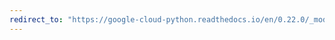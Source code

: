 ```yaml
---
redirect_to: "https://google-cloud-python.readthedocs.io/en/0.22.0/_modules/google/cloud/logging/sink.html"
---
```


